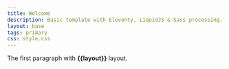 ```yaml
---
title: Welcome
description: Basic template with Eleventy, LiquidJS & Sass processing.
layout: base
tags: primary
css: style.css
---
```


The first paragraph with **{{layout}}** layout.